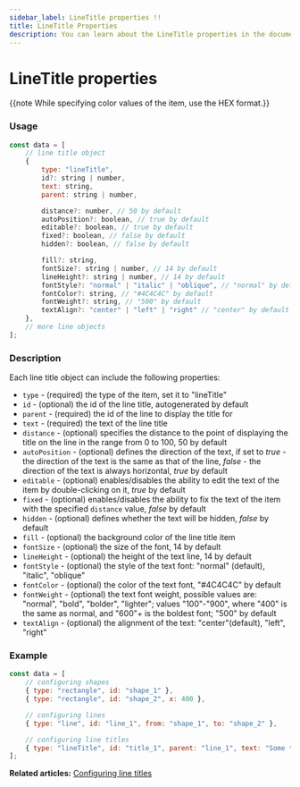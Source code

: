 ```yaml
---
sidebar_label: LineTitle properties !!
title: LineTitle Properties
description: You can learn about the LineTitle properties in the documentation of the DHTMLX JavaScript Diagram library. Browse developer guides and API reference, try out code examples and live demos, and download a free 30-day evaluation version of DHTMLX Diagram.
---
```


# LineTitle properties

{{note While specifying color values of the item, use the HEX format.}}

### Usage

~~~js
const data = [
    // line title object
    {
        type: "lineTitle",
        id?: string | number,
        text: string,
        parent: string | number, 

        distance?: number, // 50 by default
        autoPosition?: boolean, // true by default
        editable?: boolean, // true by default
        fixed?: boolean, // false by default
        hidden?: boolean, // false by default

        fill?: string,
        fontSize?: string | number, // 14 by default
        lineHeight?: string | number, // 14 by default
        fontStyle?: "normal" | "italic" | "oblique", // "normal" by default
        fontColor?: string, // "#4C4C4C" by default
        fontWeight?: string, // "500" by default
        textAlign?: "center" | "left" | "right" // "center" by default
    },
    // more line objects
];
~~~

### Description

Each line title object can include the following properties:

- `type` - (required) the type of the item, set it to "lineTitle"
- `id` - (optional) the id of the line title, autogenerated by default
- `parent` - (required) the id of the line to display the title for
- `text` - (required) the text of the line title
- `distance` - (optional) specifies the distance to the point of displaying the title on the line in the range from 0 to 100, 50 by default
- `autoPosition` - (optional) defines the direction of the text, if set to *true* - the direction of the text is the same as that of the line, *false* - the direction of the text is always horizontal, *true* by default
- `editable` - (optional) enables/disables the ability to edit the text of the item by double-clicking on it, *true* by default
- `fixed` - (optional) enables/disables the ability to fix the text of the item with the specified `distance` value, *false* by default
- `hidden` - (optional) defines whether the text will be hidden, *false* by default 
- `fill` - (optional) the background color of the line title item
- `fontSize` - (optional) the size of the font, 14 by default
- `lineHeight` - (optional) the height of the text line, 14 by default
- `fontStyle` - (optional) the style of the text font: "normal" (default), "italic", "oblique"
- `fontColor` - (optional) the color of the text font, "#4C4C4C" by default
- `fontWeight` - (optional) the text font weight, possible values are: "normal", "bold", "bolder", "lighter"; values "100"-"900", where "400" is the same as normal, and "600"+ is the boldest font; "500" by default
- `textAlign` - (optional) the alignment of the text: "center"(default), "left", "right"

### Example

~~~js
const data = [
    // configuring shapes
    { type: "rectangle", id: "shape_1" },
    { type: "rectangle", id: "shape_2", x: 400 },

    // configuring lines
    { type: "line", id: "line_1", from: "shape_1", to: "shape_2" },

    // configuring line titles
    { type: "lineTitle", id: "title_1", parent: "line_1", text: "Some text" },
];
~~~

**Related articles:** [Configuring line titles](../../line_titles/)
